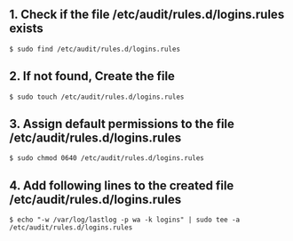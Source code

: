 ## 1. Check if the file /etc/audit/rules.d/logins.rules exists
    $ sudo find /etc/audit/rules.d/logins.rules
    
## 2. If not found, Create the file
    $ sudo touch /etc/audit/rules.d/logins.rules

## 3. Assign default permissions to the file /etc/audit/rules.d/logins.rules
    $ sudo chmod 0640 /etc/audit/rules.d/logins.rules

## 4. Add following lines to the created file /etc/audit/rules.d/logins.rules
    $ echo "-w /var/log/lastlog -p wa -k logins" | sudo tee -a /etc/audit/rules.d/logins.rules

    

